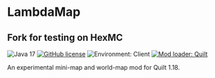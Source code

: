 # LambdaMap

## Fork for testing on HexMC

<!-- modrinth_exclude.start -->
![Java 17](https://img.shields.io/badge/language-Java%2017-9B599A.svg?style=flat-square) <!-- modrinth_exclude.end -->
[![GitHub license](https://img.shields.io/github/license/LambdAurora/LambdaMap?style=flat-square)](https://raw.githubusercontent.com/LambdAurora/LambdaMap/1.18/LICENSE)
![Environment: Client](https://img.shields.io/badge/environment-client-1976d2?style=flat-square)
[![Mod loader: Quilt]][quilt]

An experimental mini-map and world-map mod for Quilt 1.18.

[quilt]: https://quiltmc.org
[Mod loader: Quilt]: https://img.shields.io/badge/modloader-Quilt-1976d2?style=flat-square
